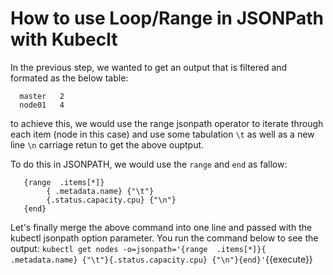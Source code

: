 # How to use Loop/Range in JSONPath with Kubeclt

In the previous step,  we wanted to get an output that is filtered and formated as the below table:

```
  master   2
  node01   4
```

to achieve this, we would use the range jsonpath operator to iterate through each item (node in this case) and use some tabulation `\t` as well as a new line `\n` carriage retun to get the above ouptput.

To do this in JSONPATH, we would use the `range` and `end` as fallow:

```
   {range  .items[*]}
        { .metadata.name} {"\t"}
        {.status.capacity.cpu} {"\n"}
   {end}

```

Let's finally merge the above command  into one line and passed with the kubectl jsonpath option parameter.  You run the command below to see the output:
   `kubectl get nodes -o=jsonpath='{range  .items[*]}{ .metadata.name} {"\t"}{.status.capacity.cpu} {"\n"}{end}'`{{execute}}
